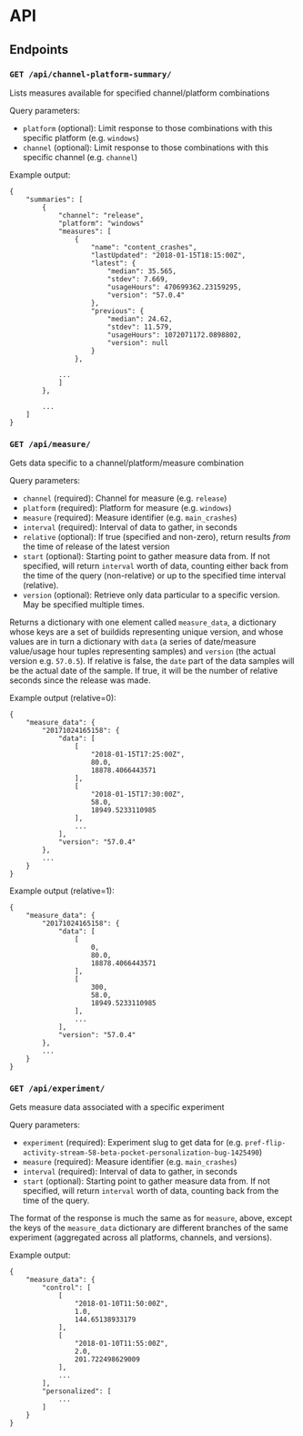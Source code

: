 # API

## Endpoints

### `GET /api/channel-platform-summary/`

Lists measures available for specified channel/platform combinations

Query parameters:

* `platform` (optional): Limit response to those combinations with
  this specific platform (e.g. `windows`)
* `channel` (optional): Limit response to those combinations with
  this specific channel (e.g. `channel`)

Example output:

```
{
    "summaries": [
        {
            "channel": "release",
            "platform": "windows"
            "measures": [
                {
                    "name": "content_crashes",
                    "lastUpdated": "2018-01-15T18:15:00Z",
                    "latest": {
                        "median": 35.565,
                        "stdev": 7.669,
                        "usageHours": 470699362.23159295,
                        "version": "57.0.4"
                    },
                    "previous": {
                        "median": 24.62,
                        "stdev": 11.579,
                        "usageHours": 1072071172.0898802,
                        "version": null
                    }
                },

            ...
            ]
        },

        ...
    ]
}
```

### `GET /api/measure/`

Gets data specific to a channel/platform/measure combination

Query parameters:

* `channel` (required): Channel for measure (e.g. `release`)
* `platform` (required): Platform for measure (e.g. `windows`)
* `measure` (required): Measure identifier (e.g. `main_crashes`)
* `interval` (required): Interval of data to gather, in seconds
* `relative` (optional): If true (specified and non-zero), return results
  *from* the time of release of the latest version
* `start` (optional): Starting point to gather measure data from. If
  not specified, will return `interval` worth of data, counting either back
  from the time of the query (non-relative) or up to the specified time
  interval (relative).
* `version` (optional): Retrieve only data particular to a specific version.
  May be specified multiple times.

Returns a dictionary with one element called `measure_data`, a dictionary
whose keys are a set of buildids representing unique version, and whose
values are in turn a dictionary with `data` (a series of date/measure
value/usage hour tuples representing samples) and `version` (the actual
version e.g. `57.0.5`). If relative is false, the `date` part of the data
samples will be the actual date of the sample. If true, it will be the number
of relative seconds since the release was made.

Example output (relative=0):

```
{
    "measure_data": {
        "20171024165158": {
            "data": [
                [
                    "2018-01-15T17:25:00Z",
                    80.0,
                    18878.4066443571
                ],
                [
                    "2018-01-15T17:30:00Z",
                    58.0,
                    18949.5233110985
                ],
                ...
            ],
            "version": "57.0.4"
        },
        ...
    }
}
```

Example output (relative=1):

```
{
    "measure_data": {
        "20171024165158": {
            "data": [
                [
                    0,
                    80.0,
                    18878.4066443571
                ],
                [
                    300,
                    58.0,
                    18949.5233110985
                ],
                ...
            ],
            "version": "57.0.4"
        },
        ...
    }
}
```

### `GET /api/experiment/`

Gets measure data associated with a specific experiment

Query parameters:

* `experiment` (required): Experiment slug to get data for (e.g.
  `pref-flip-activity-stream-58-beta-pocket-personalization-bug-1425490`)
* `measure` (required): Measure identifier (e.g. `main_crashes`)
* `interval` (required): Interval of data to gather, in seconds
* `start` (optional): Starting point to gather measure data from. If
  not specified, will return `interval` worth of data, counting back
  from the time of the query.

The format of the response is much the same as for `measure`, above,
except the keys of the `measure_data` dictionary are different
branches of the same experiment (aggregated across all platforms,
channels, and versions).

Example output:

```
{
    "measure_data": {
        "control": [
            [
                "2018-01-10T11:50:00Z",
                1.0,
                144.65138933179
            ],
            [
                "2018-01-10T11:55:00Z",
                2.0,
                201.722498629009
            ],
            ...
        ],
        "personalized": [
            ...
        ]
    }
}
```